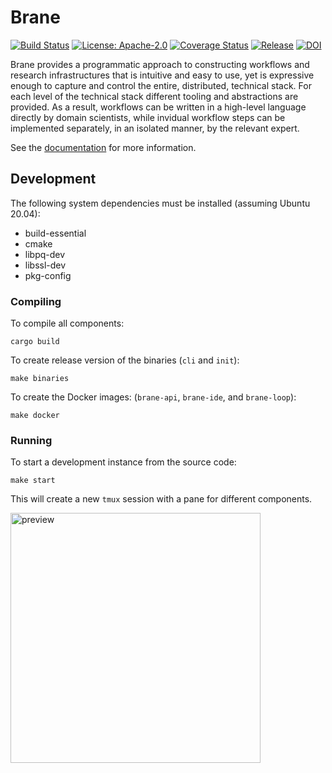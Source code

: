 # Brane
[![Build Status](https://github.com/onnovalkering/brane/workflows/CI/badge.svg)](https://github.com/onnovalkering/brane/actions)
[![License: Apache-2.0](https://img.shields.io/github/license/onnovalkering/brane.svg)](https://github.com/onnovalkering/brane/blob/master/LICENSE)
[![Coverage Status](https://coveralls.io/repos/github/onnovalkering/brane/badge.svg)](https://coveralls.io/github/onnovalkering/brane)
[![Release](https://img.shields.io/github/release/onnovalkering/brane.svg)](https://github.com/onnovalkering/brane/releases/latest)
[![DOI](https://zenodo.org/badge/258514017.svg)](https://zenodo.org/badge/latestdoi/258514017)

Brane provides a programmatic approach to constructing workflows and research infrastructures that is intuitive and easy to use, yet is expressive enough to capture and control the entire, distributed, technical stack. For each level of the technical stack different tooling and abstractions are provided. As a result, workflows can be written in a high-level language directly by domain scientists, while invidual workflow steps can be implemented separately, in an isolated manner, by the relevant expert.

See the [documentation](https://onnovalkering.github.io/brane) for more information.

## Development
The following system dependencies must be installed (assuming Ubuntu 20.04):

- build-essential
- cmake
- libpq-dev
- libssl-dev
- pkg-config

### Compiling
To compile all components:
```shell
cargo build
```

To create release version of the binaries (`cli` and `init`):
```shell
make binaries
```

To create the Docker images: (`brane-api`, `brane-ide`, and `brane-loop`):
```shell
make docker
```

### Running
To start a development instance from the source code:

```shell
make start
```

This will create a new `tmux` session with a pane for different components.

<img src="https://raw.githubusercontent.com/onnovalkering/brane/develop/docs/assets/img/tmux-dev.png" alt="preview" width="400"/>
